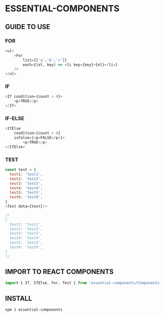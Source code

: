 # ESSENTIAL-COMPONENTS

## GUIDE TO USE

### FOR

```javascript
<ul>
    <For 
        list={['a','b','c']} 
        each={(el, key) => <li key={key}>{el}</li>}
    />
</ul>
```

### IF

```javascript
<If condition={count > 0}>
    <p>TRUE</p>
</If>
```

### IF-ELSE

```javascript
<IfElse 
    condition={count > 0} 
    isFalse={<p>FALSE</p>}>
        <p>TRUE</p>
</IfElse>
```

### TEST

```javascript
const test = {
  test1: 'test1',
  test2: 'test2',
  test3: 'test3',
  test4: 'test4',
  test5: 'test5',
  test6: 'test6',
}
<Test data={test}/>

/*
{
  test1: 'test1',
  test2: 'test2',
  test3: 'test3',
  test4: 'test4',
  test5: 'test5',
  test6: 'test6',
}
*/
```

## IMPORT TO REACT COMPONENTS

```javascript
import { If, IfElse, For, Test } from 'essential-components/Components'
```

## INSTALL

```
npm i essential-components
```